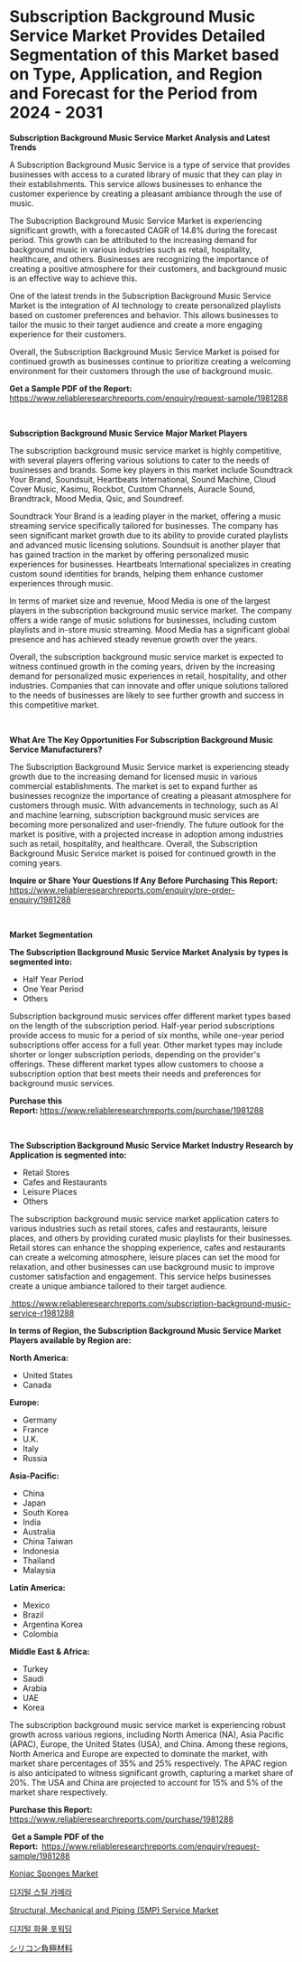 <p><h1>Subscription Background Music Service Market Provides Detailed Segmentation of this Market based on Type, Application, and Region and Forecast for the Period from 2024 - 2031</h1></p><p><strong>Subscription Background Music Service Market Analysis and Latest Trends</strong></p>
<p><p>A Subscription Background Music Service is a type of service that provides businesses with access to a curated library of music that they can play in their establishments. This service allows businesses to enhance the customer experience by creating a pleasant ambiance through the use of music.</p><p>The Subscription Background Music Service Market is experiencing significant growth, with a forecasted CAGR of 14.8% during the forecast period. This growth can be attributed to the increasing demand for background music in various industries such as retail, hospitality, healthcare, and others. Businesses are recognizing the importance of creating a positive atmosphere for their customers, and background music is an effective way to achieve this.</p><p>One of the latest trends in the Subscription Background Music Service Market is the integration of AI technology to create personalized playlists based on customer preferences and behavior. This allows businesses to tailor the music to their target audience and create a more engaging experience for their customers.</p><p>Overall, the Subscription Background Music Service Market is poised for continued growth as businesses continue to prioritize creating a welcoming environment for their customers through the use of background music.</p></p>
<p><strong>Get a Sample PDF of the Report:&nbsp;</strong> <a href="https://www.reliableresearchreports.com/enquiry/request-sample/1981288">https://www.reliableresearchreports.com/enquiry/request-sample/1981288</a></p>
<p>&nbsp;</p>
<p><strong>Subscription Background Music Service Major Market Players</strong></p>
<p><p>The subscription background music service market is highly competitive, with several players offering various solutions to cater to the needs of businesses and brands. Some key players in this market include Soundtrack Your Brand, Soundsuit, Heartbeats International, Sound Machine, Cloud Cover Music, Kasimu, Rockbot, Custom Channels, Auracle Sound, Brandtrack, Mood Media, Qsic, and Soundreef.</p><p>Soundtrack Your Brand is a leading player in the market, offering a music streaming service specifically tailored for businesses. The company has seen significant market growth due to its ability to provide curated playlists and advanced music licensing solutions. Soundsuit is another player that has gained traction in the market by offering personalized music experiences for businesses. Heartbeats International specializes in creating custom sound identities for brands, helping them enhance customer experiences through music.</p><p>In terms of market size and revenue, Mood Media is one of the largest players in the subscription background music service market. The company offers a wide range of music solutions for businesses, including custom playlists and in-store music streaming. Mood Media has a significant global presence and has achieved steady revenue growth over the years.</p><p>Overall, the subscription background music service market is expected to witness continued growth in the coming years, driven by the increasing demand for personalized music experiences in retail, hospitality, and other industries. Companies that can innovate and offer unique solutions tailored to the needs of businesses are likely to see further growth and success in this competitive market.</p></p>
<p>&nbsp;</p>
<p><strong>What Are The Key Opportunities For Subscription Background Music Service Manufacturers?</strong></p>
<p><p>The Subscription Background Music Service market is experiencing steady growth due to the increasing demand for licensed music in various commercial establishments. The market is set to expand further as businesses recognize the importance of creating a pleasant atmosphere for customers through music. With advancements in technology, such as AI and machine learning, subscription background music services are becoming more personalized and user-friendly. The future outlook for the market is positive, with a projected increase in adoption among industries such as retail, hospitality, and healthcare. Overall, the Subscription Background Music Service market is poised for continued growth in the coming years.</p></p>
<p><strong>Inquire or Share Your Questions If Any Before Purchasing This Report:</strong> <a href="https://www.reliableresearchreports.com/enquiry/pre-order-enquiry/1981288">https://www.reliableresearchreports.com/enquiry/pre-order-enquiry/1981288</a></p>
<p>&nbsp;</p>
<p><strong>Market Segmentation</strong></p>
<p><strong>The Subscription Background Music Service Market Analysis by types is segmented into:</strong></p>
<p><ul><li>Half Year Period</li><li>One Year Period</li><li>Others</li></ul></p>
<p><p>Subscription background music services offer different market types based on the length of the subscription period. Half-year period subscriptions provide access to music for a period of six months, while one-year period subscriptions offer access for a full year. Other market types may include shorter or longer subscription periods, depending on the provider's offerings. These different market types allow customers to choose a subscription option that best meets their needs and preferences for background music services.</p></p>
<p><strong>Purchase this Report:&nbsp;</strong><a href="https://www.reliableresearchreports.com/purchase/1981288">https://www.reliableresearchreports.com/purchase/1981288</a></p>
<p>&nbsp;</p>
<p><strong>The Subscription Background Music Service Market Industry Research by Application is segmented into:</strong></p>
<p><ul><li>Retail Stores</li><li>Cafes and Restaurants</li><li>Leisure Places</li><li>Others</li></ul></p>
<p><p>The subscription background music service market application caters to various industries such as retail stores, cafes and restaurants, leisure places, and others by providing curated music playlists for their businesses. Retail stores can enhance the shopping experience, cafes and restaurants can create a welcoming atmosphere, leisure places can set the mood for relaxation, and other businesses can use background music to improve customer satisfaction and engagement. This service helps businesses create a unique ambiance tailored to their target audience.</p></p>
<p><a href="https://www.reliableresearchreports.com/subscription-background-music-service-r1981288">&nbsp;https://www.reliableresearchreports.com/subscription-background-music-service-r1981288</a></p>
<p><strong>In terms of Region, the Subscription Background Music Service Market Players available by Region are:</strong></p>
<p>
    <p> <strong> North America: </strong>
        <ul>
            <li>United States</li>
            <li>Canada</li>
        </ul>
        </p> 
    <p> <strong> Europe: </strong>
        <ul>
            <li>Germany</li>
            <li>France</li>
            <li>U.K.</li>
            <li>Italy</li>
            <li>Russia</li>
        </ul>
        </p> 
    <p> <strong> Asia-Pacific: </strong>
        <ul>
            <li>China</li>
            <li>Japan</li>
            <li>South Korea</li>
            <li>India</li>
            <li>Australia</li>
            <li>China Taiwan</li>
            <li>Indonesia</li>
            <li>Thailand</li>
            <li>Malaysia</li>
        </ul>
        </p> 
    <p> <strong> Latin America: </strong>
        <ul>
            <li>Mexico</li>
            <li>Brazil</li>
            <li>Argentina Korea</li>
            <li>Colombia</li>
        </ul>
        </p> 
    <p> <strong> Middle East & Africa: </strong>
        <ul>
            <li>Turkey</li>
            <li>Saudi</li>
            <li>Arabia</li>
            <li>UAE</li>
            <li>Korea</li>
        </ul>
    </p>
    </p>
<p><p>The subscription background music service market is experiencing robust growth across various regions, including North America (NA), Asia Pacific (APAC), Europe, the United States (USA), and China. Among these regions, North America and Europe are expected to dominate the market, with market share percentages of 35% and 25% respectively. The APAC region is also anticipated to witness significant growth, capturing a market share of 20%. The USA and China are projected to account for 15% and 5% of the market share respectively.</p></p>
<p><strong>Purchase this Report: </strong><a href="https://www.reliableresearchreports.com/purchase/1981288">https://www.reliableresearchreports.com/purchase/1981288</a></p>
<p>&nbsp;<strong>Get a Sample PDF of the Report:&nbsp;&nbsp;</strong><a href="https://www.reliableresearchreports.com/enquiry/request-sample/1981288">https://www.reliableresearchreports.com/enquiry/request-sample/1981288</a></p>
<p><strong></strong></p>
<p><p><a href="https://issuu.com/reportprime-2/docs/konjac-sponges-market-size-2030.pptx">Konjac Sponges Market</a></p><p><a href="https://github.com/valroy852/Market-Research-Report-List-1/blob/main/327455662001.md">디지털 스틸 카메라</a></p><p><a href="https://github.com/wusalecollins540tpqoz/Market-Research-Report-List-2/blob/main/structural-mechanical-and-piping-smp-service-market.md">Structural, Mechanical and Piping (SMP) Service Market</a></p><p><a href="https://github.com/royErdmtyan906778/Market-Research-Report-List-1/blob/main/614112662000.md">디지털 화물 포워딩</a></p><p><a href="https://medium.com/@jackparker654/%E3%82%B1%E3%82%A4%E7%B4%A0%E9%99%BD%E6%A5%B5%E6%9D%90%E6%96%99%E5%B8%82%E5%A0%B4%E8%AA%BF%E6%9F%BB%E3%83%AC%E3%83%9D%E3%83%BC%E3%83%88-%E3%81%9D%E3%81%AE%E6%AD%B4%E5%8F%B2%E3%81%A82024%E5%B9%B4%E3%81%8B%E3%82%892031%E5%B9%B4%E3%81%BE%E3%81%A7%E3%81%AE%E4%BA%88%E6%B8%AC-abef4d9a36f5">シリコン負極材料</a></p></p>